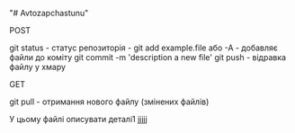 "# Avtozapchastunu" 

POST

git status - статус репозиторія -
git add example.file або -А - добавляє файли до коміту
git commit -m  'description a new file'
git push - відравка файлу у хмару

GET

git pull - отримання нового файлу (змінених файлів)

У цьому файлі описувати деталі1
jjjjj
